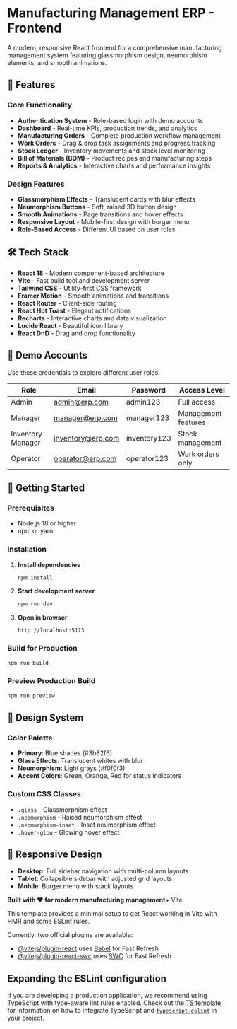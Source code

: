 # Manufacturing Management ERP - Frontend

A modern, responsive React frontend for a comprehensive manufacturing management system featuring glassmorphism design, neumorphism elements, and smooth animations.

## 🚀 Features

### Core Functionality
- **Authentication System** - Role-based login with demo accounts
- **Dashboard** - Real-time KPIs, production trends, and analytics
- **Manufacturing Orders** - Complete production workflow management
- **Work Orders** - Drag & drop task assignments and progress tracking
- **Stock Ledger** - Inventory movements and stock level monitoring
- **Bill of Materials (BOM)** - Product recipes and manufacturing steps
- **Reports & Analytics** - Interactive charts and performance insights

### Design Features
- **Glassmorphism Effects** - Translucent cards with blur effects
- **Neumorphism Buttons** - Soft, raised 3D button design
- **Smooth Animations** - Page transitions and hover effects
- **Responsive Layout** - Mobile-first design with burger menu
- **Role-Based Access** - Different UI based on user roles

## 🛠️ Tech Stack

- **React 18** - Modern component-based architecture
- **Vite** - Fast build tool and development server
- **Tailwind CSS** - Utility-first CSS framework
- **Framer Motion** - Smooth animations and transitions
- **React Router** - Client-side routing
- **React Hot Toast** - Elegant notifications
- **Recharts** - Interactive charts and data visualization
- **Lucide React** - Beautiful icon library
- **React DnD** - Drag and drop functionality

## 🎯 Demo Accounts

Use these credentials to explore different user roles:

| Role | Email | Password | Access Level |
|------|-------|----------|--------------|
| Admin | admin@erp.com | admin123 | Full access |
| Manager | manager@erp.com | manager123 | Management features |
| Inventory Manager | inventory@erp.com | inventory123 | Stock management |
| Operator | operator@erp.com | operator123 | Work orders only |

## 🚀 Getting Started

### Prerequisites
- Node.js 18 or higher
- npm or yarn

### Installation

1. **Install dependencies**
   ```bash
   npm install
   ```

2. **Start development server**
   ```bash
   npm run dev
   ```

3. **Open in browser**
   ```
   http://localhost:5173
   ```

### Build for Production

```bash
npm run build
```

### Preview Production Build

```bash
npm run preview
```

## 🎨 Design System

### Color Palette
- **Primary**: Blue shades (#3b82f6)
- **Glass Effects**: Translucent whites with blur
- **Neumorphism**: Light grays (#f0f0f3)
- **Accent Colors**: Green, Orange, Red for status indicators

### Custom CSS Classes
- `.glass` - Glassmorphism effect
- `.neomorphism` - Raised neumorphism effect
- `.neomorphism-inset` - Inset neumorphism effect
- `.hover-glow` - Glowing hover effect

## 📱 Responsive Design

- **Desktop**: Full sidebar navigation with multi-column layouts
- **Tablet**: Collapsible sidebar with adjusted grid layouts
- **Mobile**: Burger menu with stack layouts

**Built with ❤️ for modern manufacturing management**+ Vite

This template provides a minimal setup to get React working in Vite with HMR and some ESLint rules.

Currently, two official plugins are available:

- [@vitejs/plugin-react](https://github.com/vitejs/vite-plugin-react/blob/main/packages/plugin-react) uses [Babel](https://babeljs.io/) for Fast Refresh
- [@vitejs/plugin-react-swc](https://github.com/vitejs/vite-plugin-react/blob/main/packages/plugin-react-swc) uses [SWC](https://swc.rs/) for Fast Refresh

## Expanding the ESLint configuration

If you are developing a production application, we recommend using TypeScript with type-aware lint rules enabled. Check out the [TS template](https://github.com/vitejs/vite/tree/main/packages/create-vite/template-react-ts) for information on how to integrate TypeScript and [`typescript-eslint`](https://typescript-eslint.io) in your project.
